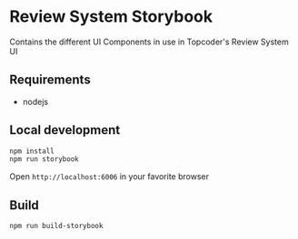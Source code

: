 
# Review System Storybook

Contains the different UI Components in use in Topcoder's Review System UI

## Requirements

- nodejs

## Local development

```bash
npm install
npm run storybook
```

Open `http://localhost:6006` in your favorite browser

## Build

```bash
npm run build-storybook
```
